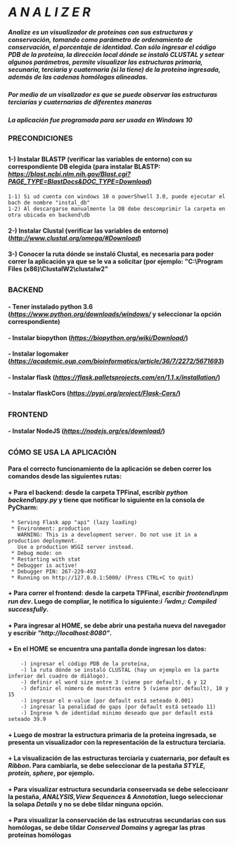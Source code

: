 # ***A N A L I Z E R***

##### Analize es un visualizador de proteínas con sus estructuras y conservación, tomando como parámetro de ordenamiento de conservación, el porcentaje de identidad. Con sólo ingresar el código PDB de la proteína, la dirección local dónde se instaló CLUSTAL y setear algunos parámetros, permite visualizar las estructuras primaria, secunaria, terciaria y cuaternaria (si la tiene) de la proteína ingresada, además de las cadenas homólogas alineadas.

##### Por medio de un visalizador es que se puede observar las estructuras terciarias y cuaternarias de diferentes maneras

##### La aplicación fue programada para ser usada en Windows 10
### PRECONDICIONES
##
#### 1-) Instalar BLASTP (verificar las variables de entorno) con su correspondiente DB elegida (para instalar BLASTP: *https://blast.ncbi.nlm.nih.gov/Blast.cgi?PAGE_TYPE=BlastDocs&DOC_TYPE=Download*)
	1-1) Si ud cuenta con windows 10 o powerShwell 3.0, puede ejecutar el bach de nombre "instal_db"
	1-2) Al descargarse manualmente la DB debe descomprimir la carpeta en otra ubicada en backend\db
#### 2-) Instalar Clustal (verificar las variables de entorno) (*http://www.clustal.org/omega/#Download*)
#### 3-) Conocer la ruta dónde se instaló Clustal, es necesaria para poder correr la aplicación ya que se le va a solicitar (por ejemplo: "C:\\Program Files (x86)\\ClustalW2\\clustalw2"
##
##
### BACKEND
#### - Tener instalado python 3.6 (*https://www.python.org/downloads/windows/* y seleccionar la opción correspondiente)
#### - Instalar biopython (*https://biopython.org/wiki/Download/*)
#### - Instalar logomaker (*https://academic.oup.com/bioinformatics/article/36/7/2272/5671693*)
#### - Instalar flask (*https://flask.palletsprojects.com/en/1.1.x/installation/*)
#### - Instalar flaskCors (*https://pypi.org/project/Flask-Cors/*)
##
##
### FRONTEND
#### - Instalar NodeJS (*https://nodejs.org/es/download/*)
##
##
### CÓMO SE USA LA APLICACIÓN
#### Para el correcto funcionamiento de la aplicación se deben correr los comandos desde las siguientes rutas:
#### + Para el **backend**: desde la carpeta TPFinal, escribir *python backend\apy.py* y tiene que notificar lo siguiente en la consola de PyCharm:
	 * Serving Flask app "api" (lazy loading)
	 * Environment: production
	   WARNING: This is a development server. Do not use it in a production deployment.
	   Use a production WSGI server instead.
	 * Debug mode: on
	 * Restarting with stat
	 * Debugger is active!
	 * Debugger PIN: 267-229-492
	 * Running on http://127.0.0.1:5000/ (Press CTRL+C to quit)
#### + Para correr el **frontend**: desde la carpeta TPFinal, *escribir frontend\npm run dev*. Luego de compliar, le notifica lo siguiente:*i ｢wdm｣: Compiled successfully*.
#### + Para ingresar al HOME, se debe abrir una pestaña nueva del navegador y escribir *"http://localhost:8080"*.
#### + En el HOME se encuentra una pantalla donde ingresan los datos:
		-) ingresar el código PDB de la proteína, 
		-) la ruta dónde se instaló CLUSTAL (hay un ejemplo en la parte inferior del cuadro de diálogo). 
		-) definir el word size entre 3 (viene por default), 6 y 12 
		-) definir el número de muestras entre 5 (viene por default), 10 y 15
		-) ingresar el e-value (por default está seteado 0.001)
		-) ingresar la penalidad de gaps (por default está seteado 11)
		-) Ingrese % de identidad minimo deseado que por default está seteado 39.9
#### + Luego de mostrar la estructura primaria de la proteína ingresada, se presenta un visualizador con la representación de la estructura terciaria.
#### + La visualización de las estructuras terciaria y cuaternaria, por default es *Ribbon*. Para cambiarla, se debe seleccionar de la pestaña *STYLE, protein, sphere*, por ejemplo. 
#### + Para visualizar estructura secundaria conseervada se debe seleccioanr la pestaña, *ANALYSIS,View Sequences & Annotation*, luego seleccionar la solapa *Details* y no se debe tildar ninguna opción.
#### + Para visualizar la conservación de las estrucutras secundarias con sus homólogas, se debe tildar *Conserved Domains* y agregar las ptras proteínas homólogas 



